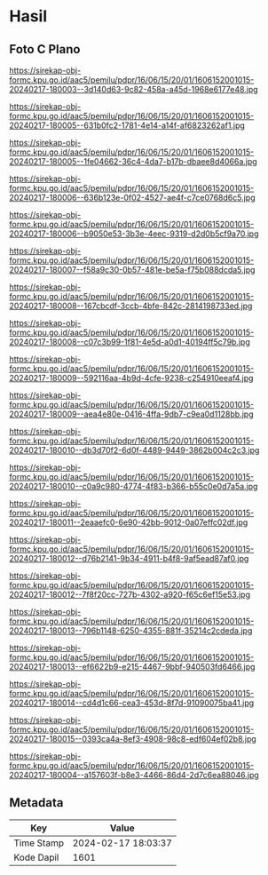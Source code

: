 # Hasil

## Foto C Plano

https://sirekap-obj-formc.kpu.go.id/aac5/pemilu/pdpr/16/06/15/20/01/1606152001015-20240217-180003--3d140d63-9c82-458a-a45d-1968e6177e48.jpg

https://sirekap-obj-formc.kpu.go.id/aac5/pemilu/pdpr/16/06/15/20/01/1606152001015-20240217-180005--631b0fc2-1781-4e14-a14f-af6823262af1.jpg

https://sirekap-obj-formc.kpu.go.id/aac5/pemilu/pdpr/16/06/15/20/01/1606152001015-20240217-180005--1fe04662-36c4-4da7-b17b-dbaee8d4066a.jpg

https://sirekap-obj-formc.kpu.go.id/aac5/pemilu/pdpr/16/06/15/20/01/1606152001015-20240217-180006--636b123e-0f02-4527-ae4f-c7ce0768d6c5.jpg

https://sirekap-obj-formc.kpu.go.id/aac5/pemilu/pdpr/16/06/15/20/01/1606152001015-20240217-180006--b9050e53-3b3e-4eec-9319-d2d0b5cf9a70.jpg

https://sirekap-obj-formc.kpu.go.id/aac5/pemilu/pdpr/16/06/15/20/01/1606152001015-20240217-180007--f58a9c30-0b57-481e-be5a-f75b088dcda5.jpg

https://sirekap-obj-formc.kpu.go.id/aac5/pemilu/pdpr/16/06/15/20/01/1606152001015-20240217-180008--167cbcdf-3ccb-4bfe-842c-2814198733ed.jpg

https://sirekap-obj-formc.kpu.go.id/aac5/pemilu/pdpr/16/06/15/20/01/1606152001015-20240217-180008--c07c3b99-1f81-4e5d-a0d1-40194ff5c79b.jpg

https://sirekap-obj-formc.kpu.go.id/aac5/pemilu/pdpr/16/06/15/20/01/1606152001015-20240217-180009--592116aa-4b9d-4cfe-9238-c254910eeaf4.jpg

https://sirekap-obj-formc.kpu.go.id/aac5/pemilu/pdpr/16/06/15/20/01/1606152001015-20240217-180009--aea4e80e-0416-4ffa-9db7-c9ea0d1128bb.jpg

https://sirekap-obj-formc.kpu.go.id/aac5/pemilu/pdpr/16/06/15/20/01/1606152001015-20240217-180010--db3d70f2-6d0f-4489-9449-3862b004c2c3.jpg

https://sirekap-obj-formc.kpu.go.id/aac5/pemilu/pdpr/16/06/15/20/01/1606152001015-20240217-180010--c0a9c980-4774-4f83-b366-b55c0e0d7a5a.jpg

https://sirekap-obj-formc.kpu.go.id/aac5/pemilu/pdpr/16/06/15/20/01/1606152001015-20240217-180011--2eaaefc0-6e90-42bb-9012-0a07effc02df.jpg

https://sirekap-obj-formc.kpu.go.id/aac5/pemilu/pdpr/16/06/15/20/01/1606152001015-20240217-180012--d76b2141-9b34-4911-b4f8-9af5ead87af0.jpg

https://sirekap-obj-formc.kpu.go.id/aac5/pemilu/pdpr/16/06/15/20/01/1606152001015-20240217-180012--7f8f20cc-727b-4302-a920-f65c6ef15e53.jpg

https://sirekap-obj-formc.kpu.go.id/aac5/pemilu/pdpr/16/06/15/20/01/1606152001015-20240217-180013--796b1148-6250-4355-881f-35214c2cdeda.jpg

https://sirekap-obj-formc.kpu.go.id/aac5/pemilu/pdpr/16/06/15/20/01/1606152001015-20240217-180013--ef6622b9-e215-4467-9bbf-940503fd6466.jpg

https://sirekap-obj-formc.kpu.go.id/aac5/pemilu/pdpr/16/06/15/20/01/1606152001015-20240217-180014--cd4d1c66-cea3-453d-8f7d-91090075ba41.jpg

https://sirekap-obj-formc.kpu.go.id/aac5/pemilu/pdpr/16/06/15/20/01/1606152001015-20240217-180015--0393ca4a-8ef3-4908-98c8-edf604ef02b8.jpg

https://sirekap-obj-formc.kpu.go.id/aac5/pemilu/pdpr/16/06/15/20/01/1606152001015-20240217-180004--a157603f-b8e3-4466-86d4-2d7c6ea88046.jpg


## Metadata

| Key        | Value               |
| ---------- | ------------------- |
| Time Stamp | 2024-02-17 18:03:37 |
| Kode Dapil | 1601                |



